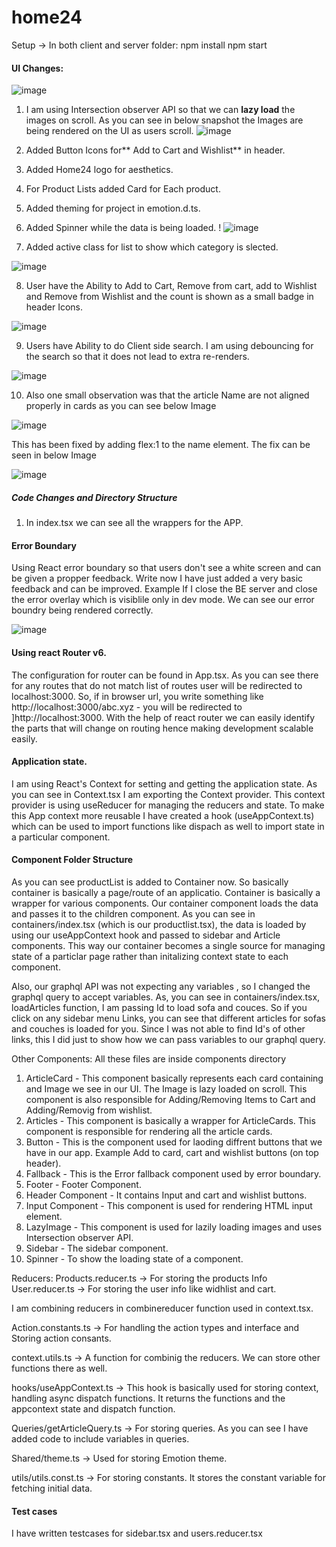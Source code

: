 # home24

Setup -> 
In both client and server folder:
npm install
npm start

#### UI Changes:

![image](https://user-images.githubusercontent.com/24535674/169700545-63fb41d4-662a-4018-aef0-8a032f82b2d0.png)

1. I am using Intersection observer API so that we can **lazy load** the images on scroll. As you can see in below snapshot the Images are being rendered on the UI as users scroll.
![image](https://user-images.githubusercontent.com/24535674/169700951-530131f4-3179-4154-ae01-5ba3dfa3a04d.png)
 
2. Added Button Icons for** Add to Cart and Wishlist** in header.

4. Added Home24 logo for aesthetics.

5. For Product Lists added Card for Each product.

6. Added theming for project in emotion.d.ts.

7. Added Spinner while the data is being loaded.                                                                                                                  !
![image](https://user-images.githubusercontent.com/24535674/169704617-342f6e07-5f1b-4240-98cc-b40973418286.png)


7. Added active class for list to show which category is slected. 

![image](https://user-images.githubusercontent.com/24535674/169700664-3b9d7b47-968c-4410-92a6-800d44171a1f.png)

8. User have the Ability to Add to Cart, Remove from cart, add to Wishlist and Remove from Wishlist and the count is shown as a small badge in header Icons.

![image](https://user-images.githubusercontent.com/24535674/169701098-244cd7ed-5740-483c-bb60-1eb85750fec0.png)

9. Users have Ability to do Client side search. I am using debouncing for the search so that it does not lead to extra re-renders.

![image](https://user-images.githubusercontent.com/24535674/169701220-cf3f1bc1-8b40-4181-8617-ea58637fd0f3.png)

10. Also one small observation was that the article Name are not aligned properly in cards as you can see below Image

![image](https://user-images.githubusercontent.com/24535674/169706630-e64fa05f-04b1-482a-aca0-231ce956082c.png)

This has been fixed by adding flex:1 to the name element. The fix can be seen in below Image

![image](https://user-images.githubusercontent.com/24535674/169706674-d92a2029-fcfb-4f06-9a9f-b538f52d4412.png)



##### Code Changes and Directory Structure

1. In index.tsx we can see all the wrappers for the APP.
  #### Error Boundary
  Using React error boundary so that users don't see a white screen and can be given a propper feedback. Write now I have just added a very basic feedback and can be     improved. Example If I close the BE server and close the error overlay which is visiblile only in dev mode. We can see our error boundry being rendered correctly.

  ![image](https://user-images.githubusercontent.com/24535674/169702000-68b25870-c7f1-4a88-bc11-a8437b6c46c9.png)

  #### Using react Router v6.
  The configuration for router can be found in App.tsx. As you can see there for any routes that do not match list of routes user will be redirected to localhost:3000.   So, if in browser url, you write something like http://localhost:3000/abc.xyz - you will be redirected to ]http://localhost:3000. With the help of react router we     can easily identify the parts that will change on routing hence making development scalable easily.
  
  #### Application state.
  I am using React's Context for setting and getting the application state. As you can see in Context.tsx I am exporting the Context provider. This context provider is   using useReducer for managing the reducers and state. To make this App context more reusable I have created a hook (useAppContext.ts) which can be used to import       functions like dispach as well to import state in a particular component. 
  
  #### Component Folder Structure
  As you can see productList is added to Container now. So basically container is basically a page/route of an applicatio. Container is basically a wrapper for various   components. Our container component loads the data and passes it to the children component. As you can see in containers/index.tsx (which is our productlist.tsx),     the data is loaded by using our useAppContext hook and passed to sidebar and Article components. This way our container becomes a single source for managing state of   a particlar page rather than initalizing context state to each component.
  
  Also, our graphql API was not expecting any variables , so I changed the graphql query to accept variables. As, you can see in containers/index.tsx, loadArticles       function, I am passing Id to load sofa and couces. So if you click on any sidebar menu Links, you can see that different articles for sofas and couches is loaded for   you. Since I was not able to find Id's of other links, this I did just to show how we can pass variables to our graphql query.
  
  Other Components: All these files are inside components directory
  1. ArticleCard - This component basically represents each card containing and Image we see in our UI. The Image is lazy loaded on scroll. This component is also       responsible for Adding/Removing Items to Cart and Adding/Removig from wishlist.
  2. Articles - This component is basically a wrapper for ArticleCards. This component is responsible for rendering all the article cards.
  3. Button - This is the component used for laoding diffrent buttons that we have in our app. Example Add to card, cart and wishlist buttons (on top header).
  4. Fallback - This is the Error fallback component used by error boundary.
  5. Footer - Footer Component.
  6. Header Component - It contains Input and cart and wishlist buttons.
  7. Input Component - This component is used for rendering HTML input element.
  8. LazyImage - This component is used for lazily loading images and uses Intersection observer API.
  9. Sidebar - The sidebar component.
  10. Spinner - To show the loading state of a component.

  Reducers:
  Products.reducer.ts -> For storing the products Info
  User.reducer.ts -> For storing the user info like widhlist and cart.
  
  I am combining reducers in combinereducer function used in context.tsx.
  
  Action.constants.ts -> For handling the action types and interface and Storing action consants.
  
  context.utils.ts -> A function for combinig the reducers. We can store other functions there as well.
  
  hooks/useAppContext.ts -> This hook is basically used for storing context, handling async dispatch functions. It returns the functions and the appcontext state and     dispatch function.
  
  Queries/getArticleQuery.ts -> For storing queries. As you can see I have added code to include variables in queries.
  
  Shared/theme.ts -> Used for storing Emotion theme.
  
  utils/utils.const.ts -> For storing constants. It stores the constant variable for fetching initial data.
  
#### Test cases
 I have written testcases for sidebar.tsx and users.reducer.tsx
